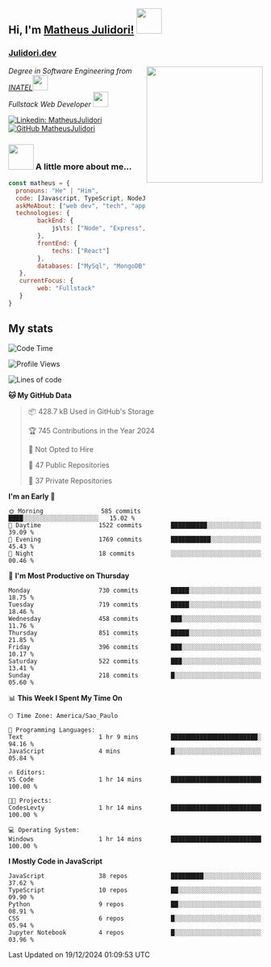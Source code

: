 <h2> Hi, I'm <a href="https://matheusjulidori.github.io" target="_blank">Matheus Julidori!</a> <img src="https://media.giphy.com/media/12oufCB0MyZ1Go/giphy.gif" width="50"></h2>
<h3><a href="https://julidori.dev/">Julidori.dev</a></h3>
<img align='right' src="https://media.giphy.com/media/3oKIPnAiaMCws8nOsE/giphy.gif" width="230" height="auto">
<p><em>Degree in Software Engineering from <a href="http://www.inatel.br" target="_blank">INATEL</a><img src="https://media.giphy.com/media/fYSnHlufseco8Fh93Z/giphy.gif" width="30"></br>
  Fullstack Web Developer <img src="https://media.giphy.com/media/WUlplcMpOCEmTGBtBW/giphy.gif" width="30">
</em></p>

[![Linkedin: MatheusJulidori](https://img.shields.io/badge/-MatheusJulidori-blue?style=flat-square&logo=Linkedin&logoColor=white&link=https://www.linkedin.com/in/MatheusJulidori/)](https://www.linkedin.com/in/MatheusJulidori/)
[![GitHub MatheusJulidori](https://img.shields.io/github/followers/matheusjulidori?label=follow&style=social)](https://github.com/MatheusJulidori)


### <img src="https://media.giphy.com/media/VgCDAzcKvsR6OM0uWg/giphy.gif" width="50"> A little more about me...  

```javascript
const matheus = {
  pronouns: "He" | "Him",
  code: [Javascript, TypeScript, NodeJS, Express, NestJS, React, MySQL, MongoDB, HTML, CSS, Python, Django, PostgreSQL],
  askMeAbout: ["web dev", "tech", "app dev", "games"],
  technologies: {
        backEnd: {
            js\ts: ["Node", "Express", "NestJS"]
        },
        frontEnd: {
            techs: ["React"]
        },
        databases: ["MySql", "MongoDB", "PostgreSQL"],
   },
   currentFocus: {
        web: "Fullstack"
   }
}
```
<h2>My stats</h2>

<!--START_SECTION:waka-->
![Code Time](http://img.shields.io/badge/Code%20Time-729%20hrs%2037%20mins-blue)

![Profile Views](http://img.shields.io/badge/Profile%20Views-4-blue)

![Lines of code](https://img.shields.io/badge/From%20Hello%20World%20I%27ve%20Written-7.5%20million%20lines%20of%20code-blue)

**🐱 My GitHub Data** 

> 📦 428.7 kB Used in GitHub's Storage 
 > 
> 🏆 745 Contributions in the Year 2024
 > 
> 🚫 Not Opted to Hire
 > 
> 📜 47 Public Repositories 
 > 
> 🔑 37 Private Repositories 
 > 
**I'm an Early 🐤** 

```text
🌞 Morning                585 commits         ████░░░░░░░░░░░░░░░░░░░░░   15.02 % 
🌆 Daytime                1522 commits        ██████████░░░░░░░░░░░░░░░   39.09 % 
🌃 Evening                1769 commits        ███████████░░░░░░░░░░░░░░   45.43 % 
🌙 Night                  18 commits          ░░░░░░░░░░░░░░░░░░░░░░░░░   00.46 % 
```
📅 **I'm Most Productive on Thursday** 

```text
Monday                   730 commits         █████░░░░░░░░░░░░░░░░░░░░   18.75 % 
Tuesday                  719 commits         █████░░░░░░░░░░░░░░░░░░░░   18.46 % 
Wednesday                458 commits         ███░░░░░░░░░░░░░░░░░░░░░░   11.76 % 
Thursday                 851 commits         █████░░░░░░░░░░░░░░░░░░░░   21.85 % 
Friday                   396 commits         ███░░░░░░░░░░░░░░░░░░░░░░   10.17 % 
Saturday                 522 commits         ███░░░░░░░░░░░░░░░░░░░░░░   13.41 % 
Sunday                   218 commits         █░░░░░░░░░░░░░░░░░░░░░░░░   05.60 % 
```


📊 **This Week I Spent My Time On** 

```text
🕑︎ Time Zone: America/Sao_Paulo

💬 Programming Languages: 
Text                     1 hr 9 mins         ████████████████████████░   94.16 % 
JavaScript               4 mins              █░░░░░░░░░░░░░░░░░░░░░░░░   05.84 % 

🔥 Editors: 
VS Code                  1 hr 14 mins        █████████████████████████   100.00 % 

🐱‍💻 Projects: 
CodesLevty               1 hr 14 mins        █████████████████████████   100.00 % 

💻 Operating System: 
Windows                  1 hr 14 mins        █████████████████████████   100.00 % 
```

**I Mostly Code in JavaScript** 

```text
JavaScript               38 repos            █████████░░░░░░░░░░░░░░░░   37.62 % 
TypeScript               10 repos            ██░░░░░░░░░░░░░░░░░░░░░░░   09.90 % 
Python                   9 repos             ██░░░░░░░░░░░░░░░░░░░░░░░   08.91 % 
CSS                      6 repos             █░░░░░░░░░░░░░░░░░░░░░░░░   05.94 % 
Jupyter Notebook         4 repos             █░░░░░░░░░░░░░░░░░░░░░░░░   03.96 % 
```




 Last Updated on 19/12/2024 01:09:53 UTC
<!--END_SECTION:waka-->
